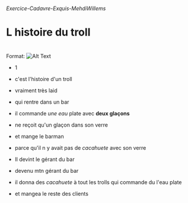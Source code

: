###### Exercice-Cadavre-Exquis-MehdiWillems <h6>

# __**L histoire du troll**__ <h1> 

Format: ![Alt Text](https://media.giphy.com/media/4J5AbUY4LmagU/giphy.gif)

* 1

* c'est l'histoire d'un troll 
* vraiment très laid
* qui rentre dans un bar
* il commande *une eau* plate avec __deux glaçons__
* ne reçoit qu'un glaçon dans son verre
* et mange le barman
* parce qu'il n y avait pas de *cacahuete* avec son verre
* Il devint le gérant du bar
* devenu mtn gérant du bar
* il donna des *cacahuete* à tout les trolls qui commande du l'eau plate
* et mangea le reste des clients